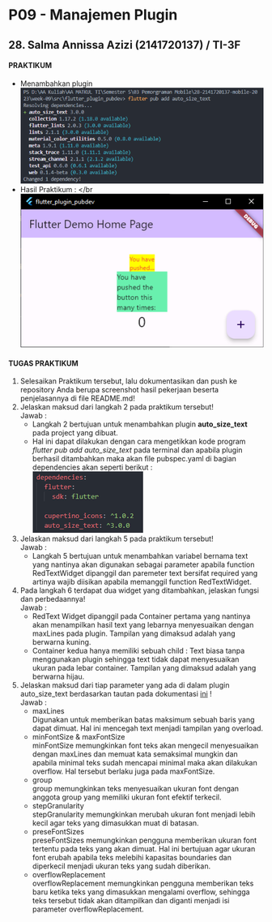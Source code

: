 # **P09 - Manajemen Plugin**
## **28. Salma Annissa Azizi (2141720137) / TI-3F**

#### **PRAKTIKUM**
- Menambahkan plugin</br>
    ![img](docs/P01_02.PNG) </br>
- Hasil Praktikum : </br
    ![img](docs/P01_RESULT.PNG)

#### **TUGAS PRAKTIKUM**
1. Selesaikan Praktikum tersebut, lalu dokumentasikan dan push ke repository Anda berupa screenshot hasil pekerjaan beserta penjelasannya di file README.md! </br>
2. Jelaskan maksud dari langkah 2 pada praktikum tersebut! </br> Jawab : 
    - Langkah 2 bertujuan untuk menambahkan plugin **auto_size_text** pada project yang dibuat.
    - Hal ini dapat dilakukan dengan cara mengetikkan kode program <i> flutter pub add auto_size_text </i> pada terminal dan apabila plugin berhasil ditambahkan maka akan file pubspec.yaml di bagian dependencies akan seperti berikut : </br> ![img](docs/pubspec.PNG) </br>
3. Jelaskan maksud dari langkah 5 pada praktikum tersebut! </br> Jawab : 
    - Langkah 5 bertujuan untuk menambahkan variabel bernama text yang nantinya akan digunakan sebagai parameter apabila function RedTextWidget dipanggil dan paremeter text bersifat required yang artinya wajib diisikan apabila memanggil function RedTextWidget. </br>
4. Pada langkah 6 terdapat dua widget yang ditambahkan, jelaskan fungsi dan perbedaannya! </br>
    Jawab :
    - RedText Widget dipanggil pada Container pertama yang nantinya akan menampilkan hasil text yang lebarnya menyesuaikan dengan maxLines pada plugin. Tampilan yang dimaksud adalah yang berwarna kuning.
    - Container kedua hanya memiliki sebuah child : Text biasa tanpa menggunakan plugin sehingga text tidak dapat menyesuaikan ukuran pada lebar container. Tampilan yang dimaksud adalah yang berwarna hijau.
5. Jelaskan maksud dari tiap parameter yang ada di dalam plugin auto_size_text berdasarkan tautan pada dokumentasi <a href='https://pub.dev/documentation/auto_size_text/latest/'>ini</a> ! </br>
    Jawab : 
    - maxLines
        </br> Digunakan untuk memberikan batas maksimum sebuah baris yang dapat dimuat. Hal ini mencegah text menjadi tampilan yang overload.
    - minFontSize & maxFontSize
        </br> minFontSize memungkinkan font teks akan mengecil menyesuaikan dengan maxLines dan memuat kata semaksimal mungkin dan apabila minimal teks sudah mencapai minimal maka akan dilakukan overflow. Hal tersebut berlaku juga pada maxFontSize.
    - group
        </br> group memungkinkan teks menyesuaikan ukuran font dengan anggota group yang memiliki ukuran font efektif terkecil. 
    - stepGranularity
        </br> stepGranularity memungkinkan merubah ukuran font menjadi lebih kecil agar teks yang dimasukkan muat di batasan. 
    - preseFontSizes
        </br> preseFontSizes memungkinkan pengguna memberikan ukuran font tertentu pada teks yang akan dimuat. Hal ini bertujuan agar ukuran font erubah apabila teks melebihi kapasitas boundaries dan diperkecil menjadi ukuran teks yang sudah diberikan.
    - overflowReplacement
        </br> overflowReplacement memungkinkan pengguna memberikan teks baru ketika teks yang dimasukkan mengalami overflow, sehingga teks tersebut tidak akan ditampilkan dan diganti menjadi isi parameter overflowReplacement.
